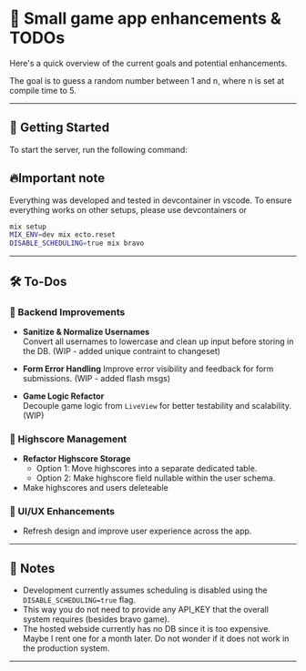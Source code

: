 # 🧠 Small game app enhancements & TODOs

Here's a quick overview of the current goals and potential enhancements.

The goal is to guess a random number between 1 and n, where n is set at compile time to 5.

---

## 🚀 Getting Started

To start the server, run the following command:

## 🔥Important note
 Everything was developed and tested in devcontainer in vscode.
 To ensure everything works on other setups, please use devcontainers or 

```bash
mix setup
MIX_ENV=dev mix ecto.reset
DISABLE_SCHEDULING=true mix bravo
```

---

## 🛠️ To-Dos

### 🧹 Backend Improvements
- **Sanitize & Normalize Usernames**  
  Convert all usernames to lowercase and clean up input before storing in the DB. (WIP - added unique contraint to changeset)

- **Form Error Handling**
  Improve error visibility and feedback for form submissions.
  (WIP - added flash msgs)
- **Game Logic Refactor**  
  Decouple game logic from `LiveView` for better testability and scalability.
  (WIP)

### 🎯 Highscore Management
- **Refactor Highscore Storage**  
  - Option 1: Move highscores into a separate dedicated table.  
  - Option 2: Make highscore field nullable within the user schema.
- Make highscores and users deleteable 

### 🎨 UI/UX Enhancements
- Refresh design and improve user experience across the app.

---

## 📌 Notes
- Development currently assumes scheduling is disabled using the `DISABLE_SCHEDULING=true` flag.
- This way you do not need to provide any API_KEY that the overall system requires (besides bravo game).
- The hosted webside currently has no DB since it is too expensive. Maybe I rent one for a month later. Do not wonder if it does not work in the production system.

---

